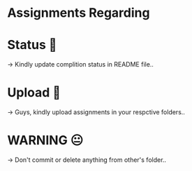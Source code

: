 # Assignments Regarding

# Status 📝
-> Kindly update complition status in README file..

# Upload 🚫
-> Guys, kindly upload assignments in your respctive folders..

# WARNING 😐
-> Don't commit or delete anything from other's folder..
